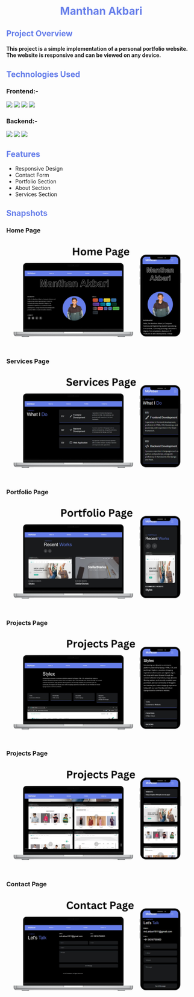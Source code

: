 <h1 align="center" style="color: #667EEA"> Manthan Akbari </h1>

<h2 style="color: #667EEA"> Project Overview </h2>

<h4> This project is a simple implementation of a personal portfolio website. The website is responsive and can be viewed on any device.  </p>

<h2 style="color: #667EEA"> Technologies Used </h2>

<h3> Frontend:- </h3>

<img src="https://img.shields.io/badge/HTML5-E34F26?style=for-the-badge&logo=html5&logoColor=white"> <img src="https://img.shields.io/badge/CSS3-1572B6?style=for-the-badge&logo=css3&logoColor=white"> <img src="https://img.shields.io/badge/JavaScript-F7DF1E?style=for-the-badge&logo=javascript&logoColor=black"> <img src="https://img.shields.io/badge/Bootstrap-563D7C?style=for-the-badge&logo=bootstrap&logoColor=white">

<h3> Backend:- </h3>

<img src="https://img.shields.io/badge/php-777BB4?style=for-the-badge&logo=php&logoColor=white">
<img src="https://img.shields.io/badge/MySQL-00000F?style=for-the-badge&logo=mysql&logoColor=white">
<img src="https://img.shields.io/badge/phpMyAdmin-5C8233?style=for-the-badge&logo=phpmyadmin&logoColor=white">

<h2 style="color: #667EEA"> Features </h2>

- Responsive Design
- Contact Form
- Portfolio Section
- About Section
- Services Section

<h2 style="color: #667EEA"> Snapshots </h2>

<h3> Home Page </h3>

![home page](assets/images/1.jpg)

<h3> Services Page </h3>

![about page](assets/images/2.jpg)

<h3> Portfolio Page </h3>

![services page](assets/images/3.jpg)

<h3> Projects Page </h3>

![contact page](assets/images/5.jpg)

<h3> Projects Page </h3>

![contact page](assets/images/6.jpg)

<h3> Contact Page </h3>

![portfolio page](assets/images/4.jpg)

















